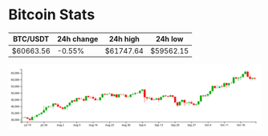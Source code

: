 # Bitcoin Stats

BTC/USDT|24h change|24h high|24h low|
|---|---|---|---|
|$60663.56|-0.55%|$61747.64|$59562.15|

<img src="./chart.svg">
